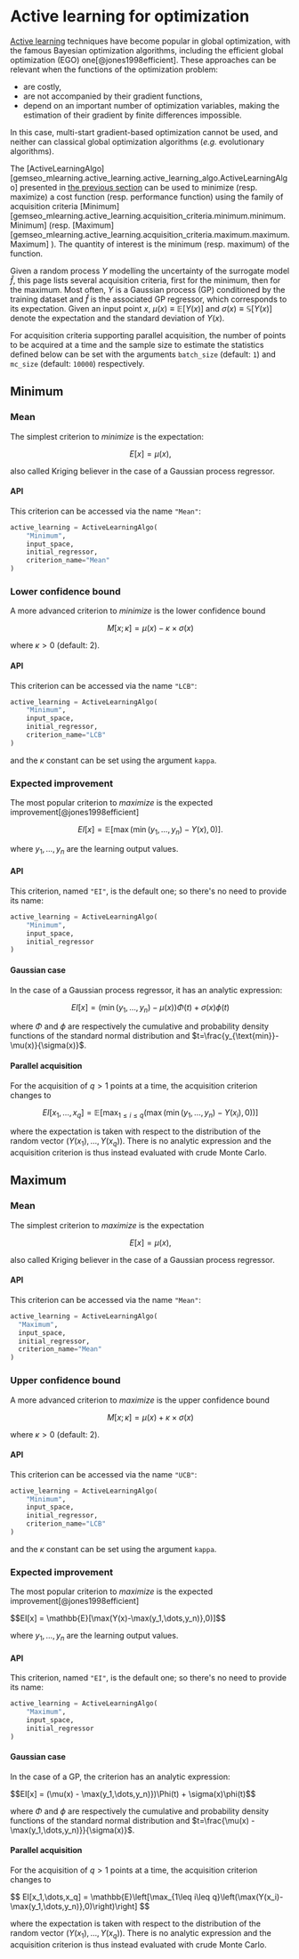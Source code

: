<!--
 Copyright 2021 IRT Saint Exupéry, https://www.irt-saintexupery.com

 This work is licensed under the Creative Commons Attribution-ShareAlike 4.0
 International License. To view a copy of this license, visit
 http://creativecommons.org/licenses/by-sa/4.0/ or send a letter to Creative
 Commons, PO Box 1866, Mountain View, CA 94042, USA.
-->

# Active learning for optimization

[Active learning](what_active_learning_is.md) techniques have become popular in global optimization,
with the famous Bayesian optimization algorithms,
including the efficient global optimization (EGO) one[@jones1998efficient].
These approaches can be relevant
when the functions of the optimization problem:

- are costly,
- are not accompanied by their gradient functions,
- depend on an important number of optimization variables,
  making the estimation of their gradient
  by finite differences impossible.

In this case,
multi-start gradient-based optimization cannot be used,
and neither can classical global optimization algorithms (*e.g.* evolutionary algorithms).

The [ActiveLearningAlgo][gemseo_mlearning.active_learning.active_learning_algo.ActiveLearningAlgo]
presented in [the previous section](active_learning_algo.md)
can be used to minimize (resp. maximize) a cost function (resp. performance function)
using the family of acquisition criteria
[Minimum][gemseo_mlearning.active_learning.acquisition_criteria.minimum.minimum.Minimum]
(resp.
[Maximum][gemseo_mlearning.active_learning.acquisition_criteria.maximum.maximum.Maximum]
).
The quantity of interest is the minimum (resp. maximum) of the function.

Given a random process $Y$ modelling the uncertainty of the surrogate model $\hat{f}$,
this page lists several acquisition criteria,
first for the minimum,
then for the maximum.
Most often,
$Y$ is a Gaussian process (GP) conditioned by the training dataset
and $\hat{f}$ is the associated GP regressor,
which corresponds to its expectation.
Given an input point $x$,
$\mu(x)\equiv\mathbb{E}[Y(x)]$ and $\sigma(x)\equiv\mathbb{S}[Y(x)]$
denote the expectation and the standard deviation of $Y(x)$.

For acquisition criteria supporting parallel acquisition,
the number of points to be acquired at a time
and the sample size to estimate the statistics defined below
can be set with the arguments `batch_size` (default: `1`) and `mc_size` (default: `10000`) respectively.

## Minimum

### Mean

The simplest criterion to _minimize_ is the expectation:

$$E[x] = \mu(x),$$

also called Kriging believer in the case of a Gaussian process regressor.

#### API

This criterion can be accessed via the name `"Mean"`:

```python
active_learning = ActiveLearningAlgo(
    "Minimum",
    input_space,
    initial_regressor,
    criterion_name="Mean"
)
```

### Lower confidence bound

A more advanced criterion to _minimize_ is the lower confidence bound

$$M[x;\kappa] = \mu(x) - \kappa \times \sigma(x)$$

where $\kappa > 0$ (default: 2).

#### API

This criterion can be accessed via the name `"LCB"`:

```python
active_learning = ActiveLearningAlgo(
    "Minimum",
    input_space,
    initial_regressor,
    criterion_name="LCB"
)
```

and the $\kappa$ constant can be set using the argument `kappa`.

### Expected improvement

The most popular criterion to _maximize_ is the expected improvement[@jones1998efficient]

$$EI[x] = \mathbb{E}[\max(\min(y_1,\dots,y_n)-Y(x),0)].$$

where $y_1,\dots,y_n$ are the learning output values.

#### API

This criterion, named `"EI"`, is the default one;
so there's no need to provide its name:

```python
active_learning = ActiveLearningAlgo(
    "Minimum",
    input_space,
    initial_regressor
)
```

#### Gaussian case

In the case of a Gaussian process regressor,
it has an analytic expression:

$$EI[x] = (\min(y_1,\dots,y_n)-\mu(x))\Phi(t) + \sigma(x)\phi(t)$$

where $\Phi$ and $\phi$ are respectively
the cumulative and probability density functions
of the standard normal distribution
and $t=\frac{y_{\text{min}}-\mu(x)}{\sigma(x)}$.

#### Parallel acquisition

For the acquisition of $q>1$ points at a time,
the acquisition criterion changes to

$$
EI[x_1,\dots,x_q] =
\mathbb{E}\left[\max_{1\leq i\leq q}\left(\max(\min(y_1,\dots,y_n)-Y(x_i),0)\right)\right]
$$

where the expectation is taken with respect to the distribution of
the random vector $(Y(x_1),\dots,Y(x_q))$.
There is no analytic expression
and the acquisition criterion is thus instead evaluated with crude Monte Carlo.

## Maximum

### Mean

The simplest criterion to _maximize_ is the expectation

$$E[x] = \mu(x),$$

also called Kriging believer in the case of a Gaussian process regressor.

#### API

This criterion can be accessed via the name `"Mean"`:

```python
active_learning = ActiveLearningAlgo(
  "Maximum",
  input_space,
  initial_regressor,
  criterion_name="Mean"
)
```

### Upper confidence bound

A more advanced criterion to _maximize_ is the upper confidence bound

$$M[x;\kappa] = \mu(x) + \kappa \times \sigma(x)$$

where $\kappa > 0$ (default: 2).

#### API

This criterion can be accessed via the name `"UCB"`:

```python
active_learning = ActiveLearningAlgo(
    "Minimum",
    input_space,
    initial_regressor,
    criterion_name="LCB"
)
```

and the $\kappa$ constant can be set using the argument `kappa`.

### Expected improvement

The most popular criterion to _maximize_ is the expected improvement[@jones1998efficient]

$$EI[x] = \mathbb{E}[\max(Y(x)-\max(y_1,\dots,y_n)},0)]$$

where $y_1,\dots,y_n$ are the learning output values.

#### API

This criterion, named `"EI"`, is the default one;
so there's no need to provide its name:

```python
active_learning = ActiveLearningAlgo(
    "Maximum",
    input_space,
    initial_regressor
)
```

#### Gaussian case

In the case of a GP,
the criterion has an analytic expression:

$$EI[x] = (\mu(x) - \max(y_1,\dots,y_n)})\Phi(t) + \sigma(x)\phi(t)$$

where $\Phi$ and $\phi$ are respectively
the cumulative and probability density functions
of the standard normal distribution
and $t=\frac{\mu(x) - \max(y_1,\dots,y_n)}}{\sigma(x)}$.

#### Parallel acquisition

For the acquisition of $q>1$ points at a time,
the acquisition criterion changes to

$$
EI[x_1,\dots,x_q] =
\mathbb{E}\left[\max_{1\leq i\leq q}\left(\max(Y(x_i)-\max(y_1,\dots,y_n)},0)\right)\right]
$$

where the expectation is taken with respect to the distribution of
the random vector $(Y(x_1),\dots,Y(x_q))$.
There is no analytic expression
and the acquisition criterion is thus instead evaluated with crude Monte Carlo.
